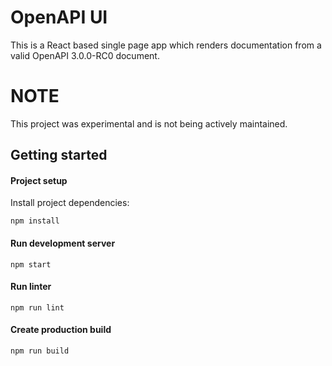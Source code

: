 # OpenAPI UI

This is a React based single page app which renders documentation from a valid OpenAPI 3.0.0-RC0 document.

# NOTE

This project was experimental and is not being actively maintained.

## Getting started

#### Project setup

Install project dependencies:

```
npm install
```

#### Run development server

```
npm start
```

#### Run linter

```
npm run lint
```

#### Create production build

```
npm run build
```
